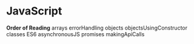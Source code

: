 # JavaScript
**Order of Reading**
arrays
errorHandling
objects
objectsUsingConstructor
classes
ES6
asynchronousJS
promises
makingApiCalls
